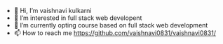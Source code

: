 - 👋 Hi, I’m vaishnavi kulkarni
- 👀 I’m interested in full stack web developent
- 🌱 I’m currently opting course based on full stack web development
- 📫 How to reach me https://github.com/vaishnavi0831/vaishnavi0831/



